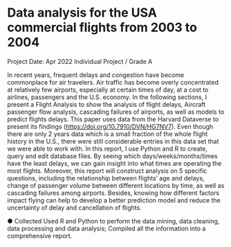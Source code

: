 # Data analysis for the USA commercial flights from 2003 to 2004
Project Date: Apr 2022
Individual Project / Grade A

In recent years, frequent delays and congestion have become commonplace for air travelers. Air traffic has become overly concentrated at relatively few airports, especially at certain times of day, at a cost to airlines, passengers and the U.S. economy. In the following sections, I present a Flight Analysis to show the analysis of flight delays, Aircraft passenger flow analysis, cascading failures of airports, as well as models to predict flights delays. This paper uses data from the Harvard Dataverse to present its findings (https://doi.org/10.7910/DVN/HG7NV7). 
Even though there are only 2 years data which is a small fraction of the whole flight history in the U.S., there were still considerable entries in this data set that we were able to work with. In this report, I use Python and R to create, query and edit database files. By seeing which days/weeks/months/times have the least delays, we can gain insight into what times are operating the most flights. Moreover, this report will construct analysis on 5 specific questions, including the relationship between flights’ age and delays, change of passenger volume between different locations by time, as well as cascading failures among airports. Besides, knowing how different factors impact flying can help to develop a better prediction model and reduce the uncertainty of delay and cancellation of flights.

●	Collected Used R and Python to perform the data mining, data cleaning, data processing and data analysis; Compiled all the information into a comprehensive report.
